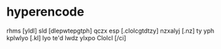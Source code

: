 # hyperencode
rhms
[yldl] sld [dlepwtepgtph] qczx esp [.clolcgtdtzy] nzxalyj [.nz] ty yph kplwlyo [.kl] lyo te'd lwdz ylxpo ClolcI [/ci]
